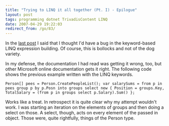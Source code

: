 ```yaml
---
title: "Trying to LINQ it all together (Pt. I) - Epilogue"
layout: post
tags: programming dotnet TrivadisContent LINQ
date: 2007-04-29 19:22:03
redirect_from: /go/83/
---
```


In the [last post](?q=node/115) I said that I thought I'd have a bug in the keyword-based LINQ expression building. Of course, this is bollocks and not of the dog variety.

In my defense, the documentation I had read was getting it wrong, too, but other Microsoft online documentation gets it right. The following code shows the previous example written with the LINQ keywords.

`
      Person[] pees = Person.CreatePeopleList();
      var salarySums =
        from p in pees group p by p.Posn into groups
        select new { Position = groups.Key, TotalSalary = (from p in groups select p.Salary).Sum() };
`

Works like a treat. In retrospect it is quite clear why my attempt wouldn't work. I was starting an iteration on the elements of groups and then doing a select on those. A select, though, acts on every element of the passed in object. Those were, quite rightfully, things of the Person type.